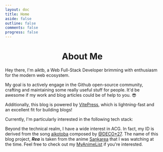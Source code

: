 ```yaml
---
layout: doc
title: Home
aside: false
outline: false
comments: false
progress: false
---
```


<script setup lang="ts">
import Framework from '.vitepress/theme/components/VFramework.vue';
import Contact  from '.vitepress/theme/components/VContact.vue';
</script>

<h1 align="center">About Me</h1>

Hey there, I'm aiktb, a Web Full-Stack Developer brimming with enthusiasm for the modern web ecosystem.

My goal is to actively engage in the Github open-source community, crafting and maintaining some really useful stuff for people. It'd be awesome if my work and blog articles could be of help to you. 😎

Additionally, this blog is powered by [VitePress](https://vitepress.dev/), which is lightning-fast and an excellent fit for building blogs!

Currently, I'm particularly interested in the following tech stack:

<Framework />

Beyond the technical realm, I have a wide interest in ACG. In fact, my ID is derived from the song [aikotoba](https://www.youtube.com/watch?v=WptXk39wiIQ) composed by [@DECO\*27](https://twitter.com/DECO27). The name of this blog project, **_Rea_** is taken from the anime [Sankarea](https://ja.wikipedia.org/wiki/%E3%81%95%E3%82%93%E3%81%8B%E3%82%8C%E3%81%82) that I was watching at the time. Feel free to check out my [MyAnimeList](https://myanimelist.net/profile/aiktb) if you're interested.

<Contact />
